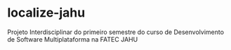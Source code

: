 # localize-jahu
Projeto Interdisciplinar do primeiro semestre do curso de Desenvolvimento de Software Multiplataforma  na FATEC JAHU

